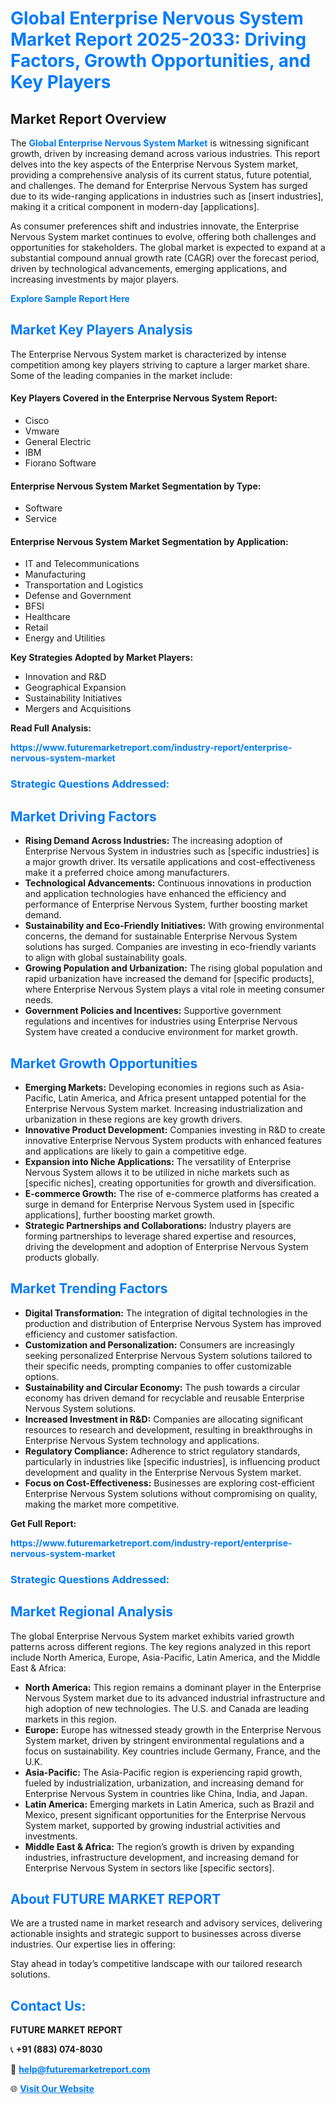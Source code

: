 <h1 style="color: #007BFF;">Global Enterprise Nervous System Market Report 2025-2033: Driving Factors, Growth Opportunities, and Key Players</h1>

<section id="overview">
<h2>Market Report Overview</h2>
<p>The <a href="https://www.futuremarketreport.com/industry-report/enterprise-nervous-system-market" style="color: #007BFF; text-decoration: none;"><strong>Global Enterprise Nervous System Market</strong></a> is witnessing significant growth, driven by increasing demand across various industries. This report delves into the key aspects of the Enterprise Nervous System market, providing a comprehensive analysis of its current status, future potential, and challenges. The demand for Enterprise Nervous System has surged due to its wide-ranging applications in industries such as [insert industries], making it a critical component in modern-day [applications].</p>
<p>As consumer preferences shift and industries innovate, the Enterprise Nervous System market continues to evolve, offering both challenges and opportunities for stakeholders. The global market is expected to expand at a substantial compound annual growth rate (CAGR) over the forecast period, driven by technological advancements, emerging applications, and increasing investments by major players.</p>
</section>

<section id="overview">
<p><a href="https://www.futuremarketreport.com/request-sample/reportId=61505" style="color: #007BFF; text-decoration: none;"><strong>Explore Sample Report Here</strong></a></p>
</section>

<section id="key-players">
<h2 style="color: #007BFF;">Market Key Players Analysis</h2>
<p>The Enterprise Nervous System market is characterized by intense competition among key players striving to capture a larger market share. Some of the leading companies in the market include:</p>
<h4>Key Players Covered in the Enterprise Nervous System Report:</h4>
<ul><li>Cisco</li><li>Vmware</li><li>General Electric</li><li>IBM</li><li>Fiorano Software</li></ul>
<h4>Enterprise Nervous System Market Segmentation by Type:</h4>
<ul><li>Software</li><li>Service</li></ul>

<h4>Enterprise Nervous System Market Segmentation by Application:</h4>
<ul><li>IT and Telecommunications</li><li>Manufacturing</li><li>Transportation and Logistics</li><li>Defense and Government</li><li>BFSI</li><li>Healthcare</li><li>Retail</li><li>Energy and Utilities</li></ul>
<p><strong>Key Strategies Adopted by Market Players:</strong></p>
<ul>
<li>Innovation and R&D</li>
<li>Geographical Expansion</li>
<li>Sustainability Initiatives</li>
<li>Mergers and Acquisitions</li>
</ul>
</section>

<section>
<p><strong>Read Full Analysis: </strong></p><a href="https://www.futuremarketreport.com/industry-report/enterprise-nervous-system-market" style="color: #007BFF; text-decoration: none;"><strong>https://www.futuremarketreport.com/industry-report/enterprise-nervous-system-market</strong></a>
<h3 style="color: #007BFF;">Strategic Questions Addressed:</h3>
</section>

<section id="driving-factors">
<h2 style="color: #007BFF;">Market Driving Factors</h2>
<ul>
<li><strong>Rising Demand Across Industries:</strong> The increasing adoption of Enterprise Nervous System in industries such as [specific industries] is a major growth driver. Its versatile applications and cost-effectiveness make it a preferred choice among manufacturers.</li>
<li><strong>Technological Advancements:</strong> Continuous innovations in production and application technologies have enhanced the efficiency and performance of Enterprise Nervous System, further boosting market demand.</li>
<li><strong>Sustainability and Eco-Friendly Initiatives:</strong> With growing environmental concerns, the demand for sustainable Enterprise Nervous System solutions has surged. Companies are investing in eco-friendly variants to align with global sustainability goals.</li>
<li><strong>Growing Population and Urbanization:</strong> The rising global population and rapid urbanization have increased the demand for [specific products], where Enterprise Nervous System plays a vital role in meeting consumer needs.</li>
<li><strong>Government Policies and Incentives:</strong> Supportive government regulations and incentives for industries using Enterprise Nervous System have created a conducive environment for market growth.</li>
</ul>
</section>

<section id="growth-opportunities">
<h2 style="color: #007BFF;">Market Growth Opportunities</h2>
<ul>
<li><strong>Emerging Markets:</strong> Developing economies in regions such as Asia-Pacific, Latin America, and Africa present untapped potential for the Enterprise Nervous System market. Increasing industrialization and urbanization in these regions are key growth drivers.</li>
<li><strong>Innovative Product Development:</strong> Companies investing in R&D to create innovative Enterprise Nervous System products with enhanced features and applications are likely to gain a competitive edge.</li>
<li><strong>Expansion into Niche Applications:</strong> The versatility of Enterprise Nervous System allows it to be utilized in niche markets such as [specific niches], creating opportunities for growth and diversification.</li>
<li><strong>E-commerce Growth:</strong> The rise of e-commerce platforms has created a surge in demand for Enterprise Nervous System used in [specific applications], further boosting market growth.</li>
<li><strong>Strategic Partnerships and Collaborations:</strong> Industry players are forming partnerships to leverage shared expertise and resources, driving the development and adoption of Enterprise Nervous System products globally.</li>
</ul>
</section>

<section id="trending-factors">
<h2 style="color: #007BFF;">Market Trending Factors</h2>
<ul>
<li><strong>Digital Transformation:</strong> The integration of digital technologies in the production and distribution of Enterprise Nervous System has improved efficiency and customer satisfaction.</li>
<li><strong>Customization and Personalization:</strong> Consumers are increasingly seeking personalized Enterprise Nervous System solutions tailored to their specific needs, prompting companies to offer customizable options.</li>
<li><strong>Sustainability and Circular Economy:</strong> The push towards a circular economy has driven demand for recyclable and reusable Enterprise Nervous System solutions.</li>
<li><strong>Increased Investment in R&D:</strong> Companies are allocating significant resources to research and development, resulting in breakthroughs in Enterprise Nervous System technology and applications.</li>
<li><strong>Regulatory Compliance:</strong> Adherence to strict regulatory standards, particularly in industries like [specific industries], is influencing product development and quality in the Enterprise Nervous System market.</li>
<li><strong>Focus on Cost-Effectiveness:</strong> Businesses are exploring cost-efficient Enterprise Nervous System solutions without compromising on quality, making the market more competitive.</li>
</ul>
</section>

<section>
<p><strong>Get Full Report: </strong></p><a href="https://www.futuremarketreport.com/industry-report/enterprise-nervous-system-market" style="color: #007BFF; text-decoration: none;"><strong>https://www.futuremarketreport.com/industry-report/enterprise-nervous-system-market</strong></a>
<h3 style="color: #007BFF;">Strategic Questions Addressed:</h3>
</section>


<section id="regional-analysis">
<h2 style="color: #007BFF;">Market Regional Analysis</h2>
<p>The global Enterprise Nervous System market exhibits varied growth patterns across different regions. The key regions analyzed in this report include North America, Europe, Asia-Pacific, Latin America, and the Middle East & Africa:</p>
<ul>
<li><strong>North America:</strong> This region remains a dominant player in the Enterprise Nervous System market due to its advanced industrial infrastructure and high adoption of new technologies. The U.S. and Canada are leading markets in this region.</li>
<li><strong>Europe:</strong> Europe has witnessed steady growth in the Enterprise Nervous System market, driven by stringent environmental regulations and a focus on sustainability. Key countries include Germany, France, and the U.K.</li>
<li><strong>Asia-Pacific:</strong> The Asia-Pacific region is experiencing rapid growth, fueled by industrialization, urbanization, and increasing demand for Enterprise Nervous System in countries like China, India, and Japan.</li>
<li><strong>Latin America:</strong> Emerging markets in Latin America, such as Brazil and Mexico, present significant opportunities for the Enterprise Nervous System market, supported by growing industrial activities and investments.</li>
<li><strong>Middle East & Africa:</strong> The region’s growth is driven by expanding industries, infrastructure development, and increasing demand for Enterprise Nervous System in sectors like [specific sectors].</li>
</ul>
</section>

<footer>
<h2 style="color: #007BFF;">About FUTURE MARKET REPORT</h2>
<p>We are a trusted name in market research and advisory services, delivering actionable insights and strategic support to businesses across diverse industries. Our expertise lies in offering:</p>

<p>Stay ahead in today’s competitive landscape with our tailored research solutions.</p>

<h2 style="color: #007BFF;">Contact Us:</h2>
<p><strong>FUTURE MARKET REPORT</strong></p>
<p>📞 <strong>+91 (883) 074-8030</strong></p>
<p>📧 <strong><a href="mailto:help@futuremarketreport.com" style="color: #007BFF;">help@futuremarketreport.com</a></strong></p>
<p>🌐 <strong><a href="https://www.futuremarketreport.com/" style="color: #007BFF;">Visit Our Website</a></strong></p>
</footer>